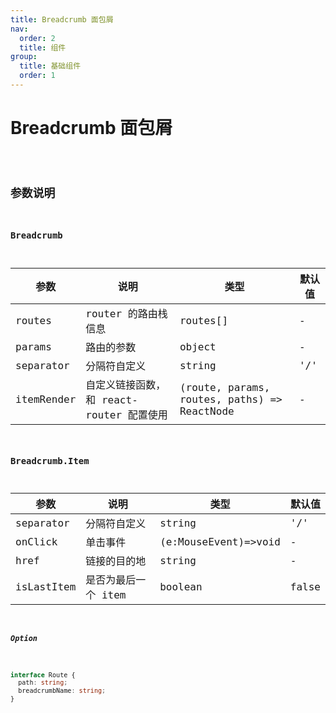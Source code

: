 ```yaml
---
title: Breadcrumb 面包屑
nav:
  order: 2
  title: 组件
group:
  title: 基础组件
  order: 1
---
```


# Breadcrumb 面包屑

<code src='./demo/basic.tsx' title='配置 routes' />

## 参数说明

### Breadcrumb

| 参数       | 说明                                     | 类型                                        | 默认值 |
| ---------- | ---------------------------------------- | ------------------------------------------- | ------ |
| routes     | router 的路由栈信息                      | routes[]                                    | -      |
| params     | 路由的参数                               | object                                      | -      |
| separator  | 分隔符自定义                             | string                                      | '/'    |
| itemRender | 自定义链接函数，和 react-router 配置使用 | (route, params, routes, paths) => ReactNode | -      |

### Breadcrumb.Item

| 参数       | 说明                | 类型                 | 默认值 |
| ---------- | ------------------- | -------------------- | ------ |
| separator  | 分隔符自定义        | string               | '/'    |
| onClick    | 单击事件            | (e:MouseEvent)=>void | -      |
| href       | 链接的目的地        | string               | -      |
| isLastItem | 是否为最后一个 item | boolean              | false  |

##### Option

```typescript
interface Route {
  path: string;
  breadcrumbName: string;
}
```
